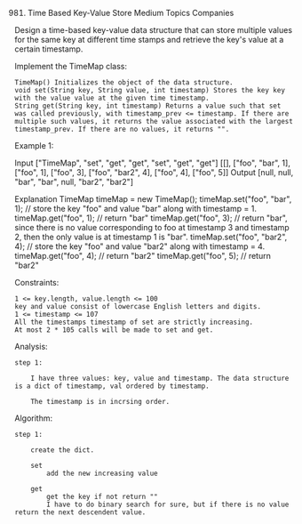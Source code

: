 981. Time Based Key-Value Store
Medium
Topics
Companies

Design a time-based key-value data structure that can store multiple values for the same key at different time stamps and retrieve the key's value at a certain timestamp.

Implement the TimeMap class:

    TimeMap() Initializes the object of the data structure.
    void set(String key, String value, int timestamp) Stores the key key with the value value at the given time timestamp.
    String get(String key, int timestamp) Returns a value such that set was called previously, with timestamp_prev <= timestamp. If there are multiple such values, it returns the value associated with the largest timestamp_prev. If there are no values, it returns "".

 

Example 1:

Input
["TimeMap", "set", "get", "get", "set", "get", "get"]
[[], ["foo", "bar", 1], ["foo", 1], ["foo", 3], ["foo", "bar2", 4], ["foo", 4], ["foo", 5]]
Output
[null, null, "bar", "bar", null, "bar2", "bar2"]

Explanation
TimeMap timeMap = new TimeMap();
timeMap.set("foo", "bar", 1);  // store the key "foo" and value "bar" along with timestamp = 1.
timeMap.get("foo", 1);         // return "bar"
timeMap.get("foo", 3);         // return "bar", since there is no value corresponding to foo at timestamp 3 and timestamp 2, then the only value is at timestamp 1 is "bar".
timeMap.set("foo", "bar2", 4); // store the key "foo" and value "bar2" along with timestamp = 4.
timeMap.get("foo", 4);         // return "bar2"
timeMap.get("foo", 5);         // return "bar2"

 

Constraints:

    1 <= key.length, value.length <= 100
    key and value consist of lowercase English letters and digits.
    1 <= timestamp <= 107
    All the timestamps timestamp of set are strictly increasing.
    At most 2 * 105 calls will be made to set and get.

Analysis:

    step 1:

        I have three values: key, value and timestamp. The data structure is a dict of timestamp, val ordered by timestamp.

        The timestamp is in incrsing order.

Algorithm:

    step 1:

        create the dict.
        
        set
            add the new increasing value

        get
            get the key if not return ""
            I have to do binary search for sure, but if there is no value return the next descendent value.